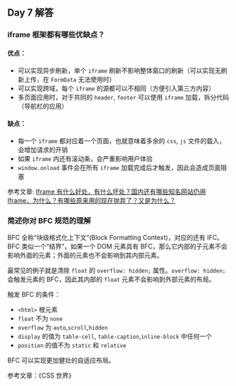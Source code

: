 ## Day 7 解答

### iframe 框架都有哪些优缺点？

#### 优点：

- 可以实现异步刷新，单个 `iframe` 刷新不影响整体窗口的刷新（可以实现无刷新上传，在 `FormData` 无法使用时）
- 可以实现跨域，每个 `iframe` 的源都可以不相同（方便引入第三方内容）
- 多页面应用时，对于共同的 `header`, `footer` 可以使用 `iframe` 加载，拆分代码（导航栏的应用）

#### 缺点：

- 每一个 `iframe` 都对应着一个页面，也就意味着多余的 `css`, `js` 文件的载入，会增加请求的开销
- 如果 `iframe` 内还有滚动条，会严重影响用户体验
- `window.onload` 事件会在所有 `iframe` 加载完成后才触发，因此会造成页面阻塞

参考文章: [Iframe 有什么好处，有什么坏处？国内还有哪些知名网站仍用 Iframe，为什么？有哪些原来用的现在抛弃了？又是为什么？](https://www.zhihu.com/question/20653055)

### 简述你对 BFC 规范的理解

BFC 全称“块级格式化上下文”(Block Formatting Context)，对应的还有 IFC。BFC 类似一个“结界”，如果一个 DOM 元素具有 BFC，那么它内部的子元素不会影响外面的元素；外面的元素也不会影响到其内部元素。

最常见的例子就是清除 `float` 的 `overflow: hidden;` 属性。`overflow: hidden;` 会触发元素的 BFC，因此其内部的 `float` 元素不会影响到外部元素的布局。

触发 BFC 的条件：

- `<html>` 根元素
- `float` 不为 `none`
- `overflow` 为 `auto`,`scroll`,`hidden`
- `display` 的值为 `table-cell`, `table-caption`,`inline-block` 中任何一个
- `position` 的值不为 `static` 和 `relative`

BFC 可以实现更加健壮的自适应布局。

参考文章：《CSS 世界》
